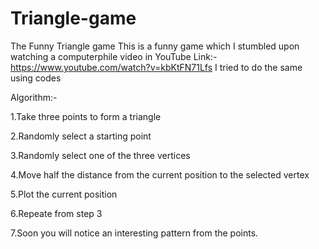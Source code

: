 # Triangle-game
The Funny Triangle game
This is a funny game which I stumbled upon watching a computerphile video in YouTube
Link:-https://www.youtube.com/watch?v=kbKtFN71Lfs
I tried to do the same using codes

Algorithm:-

1.Take three points to form a triangle

2.Randomly select a starting point

3.Randomly select one of the three vertices

4.Move half the distance from the current position to the selected vertex

5.Plot the current position

6.Repeate from step 3

7.Soon you will notice an interesting pattern from the points.


